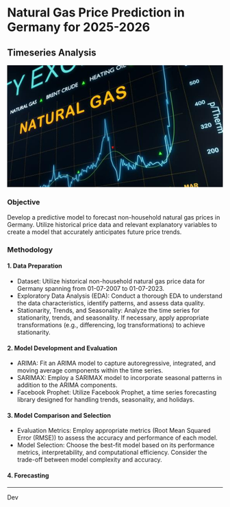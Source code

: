 # Natural Gas Price Prediction in Germany for 2025-2026
## Timeseries Analysis

<img class="center-fit" src="NG.jpeg">


### Objective

Develop a predictive model to forecast non-household natural gas prices in Germany. Utilize historical price data and relevant explanatory variables to create a model that accurately anticipates future price trends.

### Methodology
#### 1. Data Preparation

- Dataset: Utilize historical non-household natural gas price data for Germany spanning from 01-07-2007 to 01-07-2023.
- Exploratory Data Analysis (EDA): Conduct a thorough EDA to understand the data characteristics, identify patterns, and assess data quality.
- Stationarity, Trends, and Seasonality: Analyze the time series for stationarity, trends, and seasonality. If necessary, apply appropriate transformations (e.g., differencing, log transformations) to achieve stationarity.

#### 2. Model Development and Evaluation

- ARIMA: Fit an ARIMA model to capture autoregressive, integrated, and moving average components within the time series.
- SARIMAX: Employ a SARIMAX model to incorporate seasonal patterns in addition to the ARIMA components.
- Facebook Prophet: Utilize Facebook Prophet, a time series forecasting library designed for handling trends, seasonality, and holidays.

#### 3. Model Comparison and Selection

- Evaluation Metrics: Employ appropriate metrics (Root Mean Squared Error (RMSE)) to assess the accuracy and performance of each model.
- Model Selection: Choose the best-fit model based on its performance metrics, interpretability, and computational efficiency. Consider the trade-off between model complexity and accuracy.

#### 4. Forecasting
------------------------------------------------------

Dev
